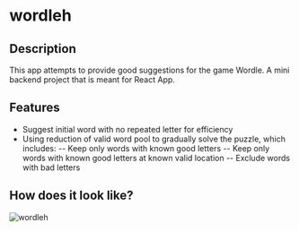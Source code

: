 # wordleh
## Description
This app attempts to provide good suggestions for the game Wordle. A mini backend project that is meant for React App.

## Features
- Suggest initial word with no repeated letter for efficiency
- Using reduction of valid word pool to gradually solve the puzzle, which includes:
-- Keep only words with known good letters
-- Keep only words with known good letters at known valid location
-- Exclude words with bad letters

## How does it look like?
![wordleh](https://user-images.githubusercontent.com/4725563/152556974-a648ce18-f1df-4aab-ad43-b5f7f88b36db.PNG)
